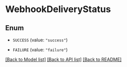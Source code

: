 # WebhookDeliveryStatus

## Enum


* `SUCCESS` (value: `"success"`)

* `FAILURE` (value: `"failure"`)


[[Back to Model list]](../README.md#documentation-for-models) [[Back to API list]](../README.md#documentation-for-api-endpoints) [[Back to README]](../README.md)


